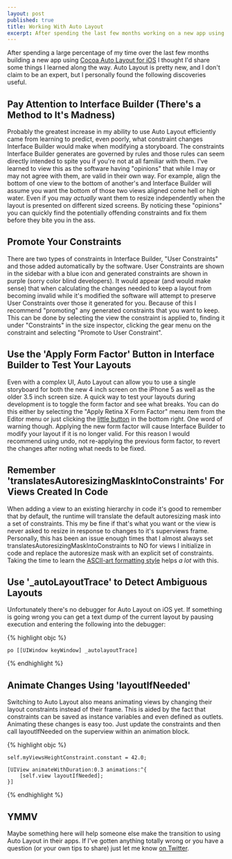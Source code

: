 ```yaml
---
layout: post
published: true
title: Working With Auto Layout
excerpt: After spending the last few months working on a new app using Cocoa Auto Layout for iOS I thought I'd share some things I learned along the way. 
---
```


After spending a large percentage of my time over the last few months building a new app using [Cocoa Auto Layout for iOS](http://developer.apple.com/library/ios/#documentation/UserExperience/Conceptual/AutolayoutPG/Articles/Introduction.html) I thought I'd share some things I learned along the way. Auto Layout is pretty new, and I don't claim to be an expert, but I personally found the following discoveries useful.

## Pay Attention to Interface Builder (There's a Method to It's Madness)

Probably the greatest increase in my ability to use Auto Layout efficiently came from learning to predict, even poorly, what constraint changes Interface Builder would make when modifying a storyboard. The constraints Interface Builder generates are governed by rules and those rules can seem directly intended to spite you if you're not at all familiar with them. I've learned to view this as the software having "opinions" that while I may or may not agree with them, are valid in their own way. For example, align the bottom of one view to the bottom of  another's and Interface Builder will assume you want the bottom of those two views aligned come hell or high water. Even if you may _actually_ want them to resize independently when the layout is presented on different sized screens. By noticing these "opinions" you can quickly find the potentially offending constraints and fix them before they bite you in the ass.

## Promote Your Constraints

There are two types of constraints in Interface Builder, "User Constraints" and those added automatically by the software. User Constraints are shown in the sidebar with a blue icon and generated constraints are shown in purple (sorry color blind developers). It would appear (and would make sense) that when calculating the changes needed to keep a layout from becoming invalid while it's modified the software will attempt to preserve User Constraints over those it generated for you. Because of this I recommend "promoting" any generated constraints that you want to keep. This can be done by selecting the view the constraint is applied to, finding it under "Constraints" in the size inspector, clicking the gear menu on the constraint and selecting "Promote to User Constraint".

## Use the 'Apply Form Factor' Button in Interface Builder to Test Your Layouts

Even with a complex UI, Auto Layout can allow you to use a single storyboard for both the new 4 inch screen on the iPhone 5 as well as the older 3.5 inch screen size. A quick way to test your layouts during development is to toggle the form factor and see what breaks. You can do this either by selecting the "Apply Retina X Form Factor" menu item from the Editor menu or just clicking the [little button](http://cl.ly/image/2w1r2K42211w) in the bottom right. One word of warning though. Applying the new form factor will cause Interface Builder to modify your layout if it is no longer valid. For this reason I would recommend using undo, not re-applying the previous form factor, to revert the changes after noting what needs to be fixed.

## Remember 'translatesAutoresizingMaskIntoConstraints' For Views Created In Code

When adding a view to an existing hierarchy in code it's good to remember that by default, the runtime will translate the default autoresizing mask into a set of constraints. This my be fine if that's what you want or the view is never asked to resize in response to changes to it's superviews frame. Personally, this has been an issue enough times that I almost always set translatesAutoresizingMaskIntoConstraints to NO for views I initialize in code and replace the autoresize mask with an explicit set of constraints. Taking the time to learn the [ASCII-art formatting style](http://developer.apple.com/library/ios/#documentation/UserExperience/Conceptual/AutolayoutPG/Articles/formatLanguage.html) helps _a lot_ with this.

## Use '_autoLayoutTrace' to Detect Ambiguous Layouts

Unfortunately there's no debugger for Auto Layout on iOS yet. If something is going wrong you can get a text dump of the current layout by pausing execution and entering the following into the debugger:

{% highlight objc %}

    po [[UIWindow keyWindow] _autolayoutTrace]

{% endhighlight %}

## Animate Changes Using 'layoutIfNeeded'

Switching to Auto Layout also means animating views by changing their layout constraints instead of their frame. This is aided by the fact that constraints can be saved as instance variables and even defined as outlets. Animating these changes is easy too. Just update the constraints and then call layoutIfNeeded on the superview within an animation block.

{% highlight objc %}

    self.myViewsHeightConstraint.constant = 42.0;
    
    [UIView animateWithDuration:0.3 animations:^{
        [self.view layoutIfNeeded];
    }]

{% endhighlight %}

## YMMV

Maybe something here will help someone else make the transition to using Auto Layout in their apps. If I've gotten anything totally wrong or you have a question (or your own tips to share) just let me know [on Twitter](http://www.twitter.com/jdriscoll).

